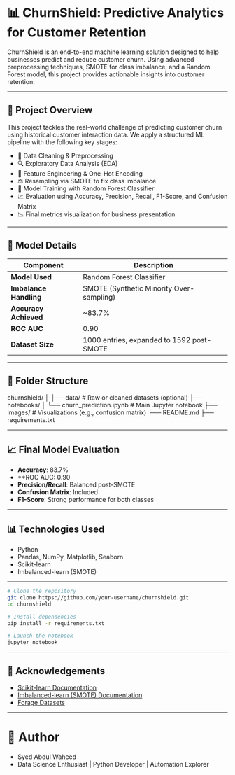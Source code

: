 # 📊 ChurnShield: Predictive Analytics for Customer Retention

ChurnShield is an end-to-end machine learning solution designed to help businesses predict and reduce customer churn. Using advanced preprocessing techniques, SMOTE for class imbalance, and a Random Forest model, this project provides actionable insights into customer retention.

---

## 🚀 Project Overview

This project tackles the real-world challenge of predicting customer churn using historical customer interaction data. We apply a structured ML pipeline with the following key stages:

- 📌 Data Cleaning & Preprocessing
- 🔍 Exploratory Data Analysis (EDA)
- 🎯 Feature Engineering & One-Hot Encoding
- ⚖️ Resampling via SMOTE to fix class imbalance
- 🌲 Model Training with Random Forest Classifier
- 📈 Evaluation using Accuracy, Precision, Recall, F1-Score, and Confusion Matrix
- 📉 Final metrics visualization for business presentation

---

## 🧠 Model Details
| Component               | Description                                  |
|------------------------|----------------------------------------------|
| **Model Used**         | Random Forest Classifier                     |
| **Imbalance Handling** | SMOTE (Synthetic Minority Over-sampling)     |
| **Accuracy Achieved**  | ~83.7%                                       |
| **ROC AUC**            | 0.90                                         |
| **Dataset Size**       | 1000 entries, expanded to 1592 post-SMOTE    |


---

## 📂 Folder Structure
churnshield/
│
├── data/               # Raw or cleaned datasets (optional)
├── notebooks/
│   └── churn_prediction.ipynb  # Main Jupyter notebook
├── images/             # Visualizations (e.g., confusion matrix)
├── README.md
├── requirements.txt






--- 

## 📈 Final Model Evaluation

- **Accuracy**: 83.7%
- **ROC AUC: 0.90
- **Precision/Recall**: Balanced post-SMOTE
- **Confusion Matrix**: Included
- **F1-Score**: Strong performance for both classes

---

## 📊 Technologies Used

- Python 
- Pandas, NumPy, Matplotlib, Seaborn
- Scikit-learn
- Imbalanced-learn (SMOTE)

---
``` bash
# Clone the repository
git clone https://github.com/your-username/churnshield.git
cd churnshield

# Install dependencies
pip install -r requirements.txt

# Launch the notebook
jupyter notebook
```




---

## 📎 Acknowledgements

- [Scikit-learn Documentation](https://scikit-learn.org/stable/documentation.html)  
- [Imbalanced-learn (SMOTE) Documentation](https://imbalanced-learn.org/stable/)  
- [Forage Datasets](https://www.theforage.com/)

---
# 👤 Author
- Syed Abdul Waheed
- Data Science Enthusiast | Python Developer | Automation Explorer







